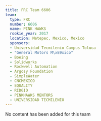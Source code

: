 ```yaml
---
title: FRC Team 6606
team:
  type: FRC
  number: 6606
  name: PINK HAWKS
  rookie_year: 2017
  location: Metepec, Mexico, Mexico
  sponsors:
  - Universidad Tecmilenio Campus Toluca
  - "General Motors M\xE9xico"
  - Boeing
  - Solidworks
  - Rockwell Automation
  - Argosy Foundation
  - SimpleWater
  - CNCMEXICO
  - EQUALITY
  - RIDGID
  - PINKHAWKS MENTORS
  - UNIVERSIDAD TECMILENIO
---
```


No content has been added for this team
